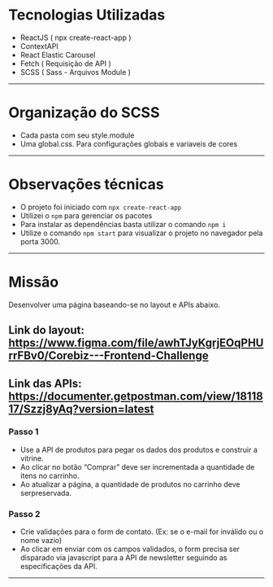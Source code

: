 # Tecnologias Utilizadas

- ReactJS ( npx create-react-app )
- ContextAPI
- React Elastic Carousel
- Fetch ( Requisição de API )
- SCSS ( Sass - Arquivos Module )

---

# Organização do SCSS

- Cada pasta com seu style.module
- Uma global.css. Para configurações globais e variaveis de cores

---


# Observações técnicas

 - O projeto foi iniciado com `npx create-react-app`
 - Utilizei o `npm` para gerenciar os pacotes
 - Para instalar as dependências basta utilizar o comando `npm i`
 - Utilize o comando `npm start` para visualizar o projeto no navegador pela porta 3000.
---
#  Missão

Desenvolver uma página baseando-se no layout e APIs abaixo.

**Link do layout:** 
https://www.figma.com/file/awhTJyKgrjEOqPHUrrFBv0/Corebiz---Frontend-Challenge
---
**Link das APIs:** 
https://documenter.getpostman.com/view/1811817/Szzj8yAq?version=latest
---

### Passo 1
-  Use a API de produtos para pegar os dados dos produtos e construir a vitrine.
-  Ao clicar no botão “Comprar” deve ser incrementada a quantidade de itens no carrinho.
-  Ao atualizar a página, a quantidade de produtos no carrinho deve serpreservada.


### Passo 2
-  Crie validações para o form de contato. (Ex: se o e-mail for inválido ou o nome vazio)
-  Ao clicar em enviar com os campos validados, o form precisa ser disparado via javascript para a API de newsletter seguindo as especificações da API.

---
